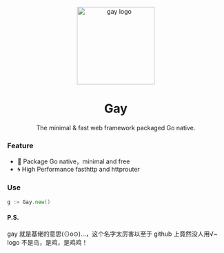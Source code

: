 <p align="center"><img src="http://wx1.sinaimg.cn/mw690/0060lm7Tly1ftpfy740m8j30jn0jnaat.jpg" alt="gay logo" width="180"></p>
<h1 align="center">Gay</h1>
<p align="center">The minimal & fast web framework packaged Go native.</p>


### Feature
* :leaves: Package Go native，minimal and free
* :cyclone: High Performance fasthttp and httprouter

### Use
```go
g := Gay.new()
```

#### P.S.
gay 就是基佬的意思(⊙o⊙)…，这个名字太厉害以至于 github 上竟然没人用√~
logo 不是鸟，是鸡，是鸡鸡！